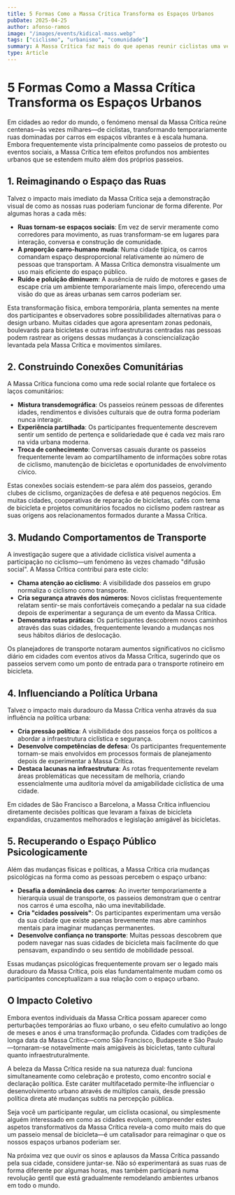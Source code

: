 ```yaml
---
title: 5 Formas Como a Massa Crítica Transforma os Espaços Urbanos
pubDate: 2025-04-25
author: afonso-ramos
image: "/images/events/kidical-mass.webp"
tags: ["ciclismo", "urbanismo", "comunidade"]
summary: A Massa Crítica faz mais do que apenas reunir ciclistas uma vez por mês. Descubra como estes eventos ciclísticos estão transformando as cidades física, social e politicamente.
type: Article
---
```


# 5 Formas Como a Massa Crítica Transforma os Espaços Urbanos

Em cidades ao redor do mundo, o fenómeno mensal da Massa Crítica reúne centenas—às vezes milhares—de ciclistas, transformando temporariamente ruas dominadas por carros em espaços vibrantes e à escala humana. Embora frequentemente vista principalmente como passeios de protesto ou eventos sociais, a Massa Crítica tem efeitos profundos nos ambientes urbanos que se estendem muito além dos próprios passeios.

## 1. Reimaginando o Espaço das Ruas

Talvez o impacto mais imediato da Massa Crítica seja a demonstração visual de como as nossas ruas poderiam funcionar de forma diferente. Por algumas horas a cada mês:

- **Ruas tornam-se espaços sociais**: Em vez de servir meramente como corredores para movimento, as ruas transformam-se em lugares para interação, conversa e construção de comunidade.
- **A proporção carro-humano muda**: Numa cidade típica, os carros comandam espaço desproporcional relativamente ao número de pessoas que transportam. A Massa Crítica demonstra visualmente um uso mais eficiente do espaço público.
- **Ruído e poluição diminuem**: A ausência de ruído de motores e gases de escape cria um ambiente temporariamente mais limpo, oferecendo uma visão do que as áreas urbanas sem carros poderiam ser.

Esta transformação física, embora temporária, planta sementes na mente dos participantes e observadores sobre possibilidades alternativas para o design urbano. Muitas cidades que agora apresentam zonas pedonais, boulevards para bicicletas e outras infraestruturas centradas nas pessoas podem rastrear as origens dessas mudanças à consciencialização levantada pela Massa Crítica e movimentos similares.

## 2. Construindo Conexões Comunitárias

A Massa Crítica funciona como uma rede social rolante que fortalece os laços comunitários:

- **Mistura transdemográfica**: Os passeios reúnem pessoas de diferentes idades, rendimentos e divisões culturais que de outra forma poderiam nunca interagir.
- **Experiência partilhada**: Os participantes frequentemente descrevem sentir um sentido de pertença e solidariedade que é cada vez mais raro na vida urbana moderna.
- **Troca de conhecimento**: Conversas casuais durante os passeios frequentemente levam ao compartilhamento de informações sobre rotas de ciclismo, manutenção de bicicletas e oportunidades de envolvimento cívico.

Estas conexões sociais estendem-se para além dos passeios, gerando clubes de ciclismo, organizações de defesa e até pequenos negócios. Em muitas cidades, cooperativas de reparação de bicicletas, cafés com tema de bicicleta e projetos comunitários focados no ciclismo podem rastrear as suas origens aos relacionamentos formados durante a Massa Crítica.

## 3. Mudando Comportamentos de Transporte

A investigação sugere que a atividade ciclística visível aumenta a participação no ciclismo—um fenómeno às vezes chamado "difusão social". A Massa Crítica contribui para este ciclo:

- **Chama atenção ao ciclismo**: A visibilidade dos passeios em grupo normaliza o ciclismo como transporte.
- **Cria segurança através dos números**: Novos ciclistas frequentemente relatam sentir-se mais confortáveis começando a pedalar na sua cidade depois de experimentar a segurança de um evento da Massa Crítica.
- **Demonstra rotas práticas**: Os participantes descobrem novos caminhos através das suas cidades, frequentemente levando a mudanças nos seus hábitos diários de deslocação.

Os planejadores de transporte notaram aumentos significativos no ciclismo diário em cidades com eventos ativos da Massa Crítica, sugerindo que os passeios servem como um ponto de entrada para o transporte rotineiro em bicicleta.

## 4. Influenciando a Política Urbana

Talvez o impacto mais duradouro da Massa Crítica venha através da sua influência na política urbana:

- **Cria pressão política**: A visibilidade dos passeios força os políticos a abordar a infraestrutura ciclística e segurança.
- **Desenvolve competências de defesa**: Os participantes frequentemente tornam-se mais envolvidos em processos formais de planejamento depois de experimentar a Massa Crítica.
- **Destaca lacunas na infraestrutura**: As rotas frequentemente revelam áreas problemáticas que necessitam de melhoria, criando essencialmente uma auditoria móvel da amigabilidade ciclística de uma cidade.

Em cidades de São Francisco a Barcelona, a Massa Crítica influenciou diretamente decisões políticas que levaram a faixas de bicicleta expandidas, cruzamentos melhorados e legislação amigável às bicicletas.

## 5. Recuperando o Espaço Público Psicologicamente

Além das mudanças físicas e políticas, a Massa Crítica cria mudanças psicológicas na forma como as pessoas percebem o espaço urbano:

- **Desafia a dominância dos carros**: Ao inverter temporariamente a hierarquia usual de transporte, os passeios demonstram que o centrar nos carros é uma escolha, não uma inevitabilidade.
- **Cria "cidades possíveis"**: Os participantes experimentam uma versão da sua cidade que existe apenas brevemente mas abre caminhos mentais para imaginar mudanças permanentes.
- **Desenvolve confiança no transporte**: Muitas pessoas descobrem que podem navegar nas suas cidades de bicicleta mais facilmente do que pensavam, expandindo o seu sentido de mobilidade pessoal.

Essas mudanças psicológicas frequentemente provam ser o legado mais duradouro da Massa Crítica, pois elas fundamentalmente mudam como os participantes conceptualizam a sua relação com o espaço urbano.

## O Impacto Coletivo

Embora eventos individuais da Massa Crítica possam aparecer como perturbações temporárias ao fluxo urbano, o seu efeito cumulativo ao longo de meses e anos é uma transformação profunda. Cidades com tradições de longa data da Massa Crítica—como São Francisco, Budapeste e São Paulo—tornaram-se notavelmente mais amigáveis às bicicletas, tanto cultural quanto infraestruturalmente.

A beleza da Massa Crítica reside na sua natureza dual: funciona simultaneamente como celebração e protesto, como encontro social e declaração política. Este caráter multifacetado permite-lhe influenciar o desenvolvimento urbano através de múltiplos canais, desde pressão política direta até mudanças subtis na percepção pública.

Seja você um participante regular, um ciclista ocasional, ou simplesmente alguém interessado em como as cidades evoluem, compreender estes aspetos transformativos da Massa Crítica revela-a como muito mais do que um passeio mensal de bicicleta—é um catalisador para reimaginar o que os nossos espaços urbanos poderiam ser.

Na próxima vez que ouvir os sinos e aplausos da Massa Crítica passando pela sua cidade, considere juntar-se. Não só experimentará as suas ruas de forma diferente por algumas horas, mas também participará numa revolução gentil que está gradualmente remodelando ambientes urbanos em todo o mundo.